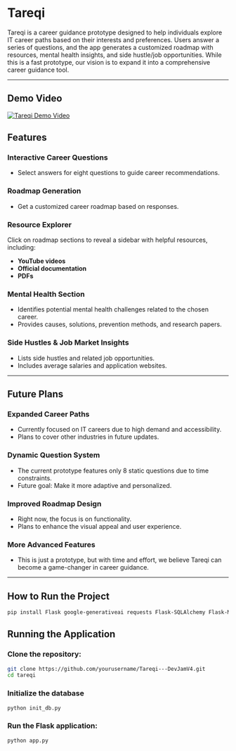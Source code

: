 # Tareqi

Tareqi is a career guidance prototype designed to help individuals explore IT career paths based on their interests and preferences. Users answer a series of questions, and the app generates a customized roadmap with resources, mental health insights, and side hustle/job opportunities. While this is a fast prototype, our vision is to expand it into a comprehensive career guidance tool.

---
## Demo Video
[![Tareqi Demo Video](https://github.com/MossabArektout/Tareqi---DevJamV4/raw/main/assests/tareqi-demo.gif)](https://github.com/MossabArektout/Tareqi---DevJamV4/raw/main/assests/tareqi-demo.mp4)

## Features

### Interactive Career Questions
- Select answers for eight questions to guide career recommendations.

### Roadmap Generation
- Get a customized career roadmap based on responses.

### Resource Explorer
Click on roadmap sections to reveal a sidebar with helpful resources, including:
- **YouTube videos**
- **Official documentation**
- **PDFs**

### Mental Health Section
- Identifies potential mental health challenges related to the chosen career.
- Provides causes, solutions, prevention methods, and research papers.

### Side Hustles & Job Market Insights
- Lists side hustles and related job opportunities.
- Includes average salaries and application websites.

---

## Future Plans

### Expanded Career Paths
- Currently focused on IT careers due to high demand and accessibility.
- Plans to cover other industries in future updates.

### Dynamic Question System
- The current prototype features only 8 static questions due to time constraints.
- Future goal: Make it more adaptive and personalized.

### Improved Roadmap Design
- Right now, the focus is on functionality.
- Plans to enhance the visual appeal and user experience.

### More Advanced Features
- This is just a prototype, but with time and effort, we believe Tareqi can become a game-changer in career guidance.

---

## How to Run the Project

```bash
pip install Flask google-generativeai requests Flask-SQLAlchemy Flask-Mail sqlite3 dotenv
```

## Running the Application

### Clone the repository:

```bash
git clone https://github.com/yourusername/Tareqi---DevJamV4.git
cd tareqi
```

### Initialize the database
```bash
python init_db.py
```

### Run the Flask application:
```bash
python app.py
```
